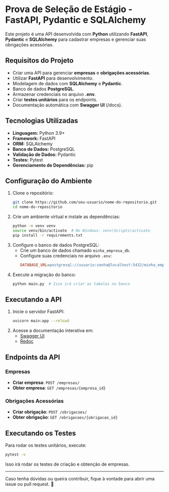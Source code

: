 # Prova de Seleção de Estágio - FastAPI, Pydantic e SQLAlchemy

Este projeto é uma API desenvolvida com **Python** utilizando **FastAPI**, **Pydantic** e **SQLAlchemy** para cadastrar empresas e gerenciar suas obrigações acessórias.

## Requisitos do Projeto

- Criar uma API para gerenciar **empresas** e **obrigações acessórias**.
- Utilizar **FastAPI** para desenvolvimento.
- Modelagem de dados com **SQLAlchemy** e **Pydantic**.
- Banco de dados **PostgreSQL**.
- Armazenar credenciais no arquivo **.env**.
- Criar **testes unitários** para os endpoints.
- Documentação automática com **Swagger UI** (/docs).

## Tecnologias Utilizadas

- **Linguagem:** Python 3.9+
- **Framework:** FastAPI
- **ORM:** SQLAlchemy
- **Banco de Dados:** PostgreSQL
- **Validação de Dados:** Pydantic
- **Testes:** Pytest
- **Gerenciamento de Dependências:** pip

## Configuração do Ambiente

1. Clone o repositório:
   ```sh
   git clone https://github.com/seu-usuario/nome-do-repositorio.git
   cd nome-do-repositorio
   ```
2. Crie um ambiente virtual e instale as dependências:
   ```sh
   python -m venv venv
   source venv/bin/activate  # No Windows: venv\Scripts\activate
   pip install -r requirements.txt
   ```
3. Configure o banco de dados PostgreSQL:
   - Crie um banco de dados chamado `minha_empresa_db`.
   - Configure suas credenciais no arquivo `.env`:
     ```ini
     DATABASE_URL=postgresql://usuario:senha@localhost:5432/minha_empresa_db
     ```
4. Execute a migração do banco:
   ```sh
   python main.py  # Isso irá criar as tabelas no banco
   ```

## Executando a API

1. Inicie o servidor FastAPI:
   ```sh
   uvicorn main:app --reload
   ```
2. Acesse a documentação interativa em:
   - [Swagger UI](http://127.0.0.1:8000/docs)
   - [Redoc](http://127.0.0.1:8000/redoc)

## Endpoints da API

### Empresas

- **Criar empresa**: `POST /empresas/`
- **Obter empresa**: `GET /empresas/{empresa_id}`

### Obrigações Acessórias

- **Criar obrigação**: `POST /obrigacoes/`
- **Obter obrigação**: `GET /obrigacoes/{obrigacao_id}`

## Executando os Testes

Para rodar os testes unitários, execute:

```sh
pytest -v
```

Isso irá rodar os testes de criação e obtenção de empresas.

---

Caso tenha dúvidas ou queira contribuir, fique à vontade para abrir uma issue ou pull request. 🚀

